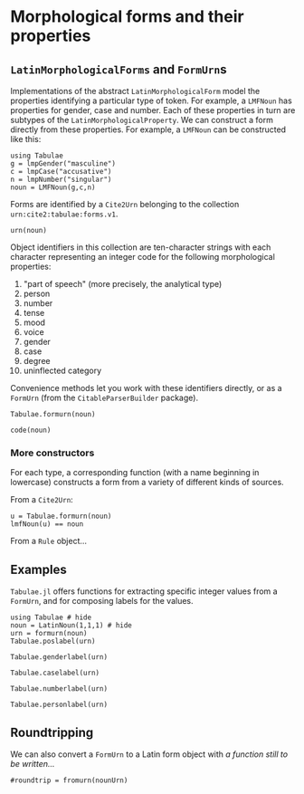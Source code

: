 
# Morphological forms and their properties

## `LatinMorphologicalForms`  and `FormUrn`s

Implementations of the abstract `LatinMorphologicalForm` model the properties identifying a particular type of token. For example, a `LMFNoun` has properties for gender, case and number.  Each of these properties in turn are subtypes of the `LatinMorphologicalProperty`.  We can construct a form directly from these properties.  For example, a `LMFNoun` can be constructed like this:


```@example formurns
using Tabulae
g = lmpGender("masculine")
c = lmpCase("accusative")
n = lmpNumber("singular")
noun = LMFNoun(g,c,n)
```

Forms are identified by a `Cite2Urn` belonging to the collection `urn:cite2:tabulae:forms.v1`.

```@example formurns
urn(noun)
```


Object identifiers in this collection are ten-character strings with each character representing an integer code for the following morphological properties:

1. "part of speech" (more precisely, the analytical type)
2. person
3. number
4. tense
5. mood
6. voice
7. gender
8. case
9. degree
10. uninflected category

Convenience methods let you work with these identifiers directly, or as a `FormUrn` (from the `CitableParserBuilder` package).

```@example formurns
Tabulae.formurn(noun)
```
```@example formurns
code(noun)
```

### More constructors



For each type, a corresponding function (with a name beginning in lowercase) constructs a form from a variety of different kinds of sources.

From a `Cite2Urn`:

```@example formurns
u = Tabulae.formurn(noun)
lmfNoun(u) == noun
```


From a `Rule` object...








## Examples

`Tabulae.jl` offers functions for extracting specific integer values from a `FormUrn`, and for composing labels for the values.


```@example intro
using Tabulae # hide
noun = LatinNoun(1,1,1) # hide
urn = formurn(noun)
Tabulae.poslabel(urn)
```

```@example intro
Tabulae.genderlabel(urn)
```


```@example intro
Tabulae.caselabel(urn)
```


```@example intro
Tabulae.numberlabel(urn)
```

```@example intro
Tabulae.personlabel(urn)
```

## Roundtripping


We can also convert a `FormUrn` to a Latin form object with *a function still to be written...*


```@example formurns
#roundtrip = fromurn(nounUrn)
```